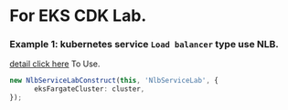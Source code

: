 # For EKS CDK Lab.

### Example 1: kubernetes service `Load balancer` type use NLB.
[detail click here](https://github.com/neilkuan/eks-fargate-lab/blob/main/src/nlb-service-lab.ts)
To Use.
```ts
new NlbServiceLabConstruct(this, 'NlbServiceLab', {
      eksFargateCluster: cluster,
});
```